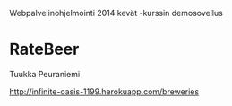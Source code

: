 Webpalvelinohjelmointi 2014 kevät -kurssin demosovellus

RateBeer
======

Tuukka Peuraniemi


http://infinite-oasis-1199.herokuapp.com/breweries 
